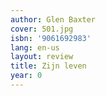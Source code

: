 ```yaml
---
author: Glen Baxter
cover: 501.jpg
isbn: '9061692983'
lang: en-us
layout: review
title: Zijn leven
year: 0
---
```


